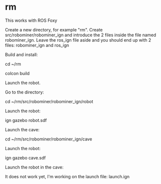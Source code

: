 # rm


This works with ROS Foxy

Create a new directory, for example "rm". Create src/robominer/robominer_ign and introduce the 2 files inside the file named robominer_ign. Leave the ros_ign file aside and you should end up with 2 files: robominer_ign and ros_ign

Build and install:

cd ~/rm

colcon build

Launch the robot.

Go to the directory:

cd ~/rm/src/robominer/robominer_ign/robot

Launch the robot:

ign gazebo robot.sdf

Launch the cave:

cd ~/rm/src/robominer/robominer_ign/cave

Launch the robot:

ign gazebo cave.sdf


Launch the robot in the cave:

It does not work yet, I'm working on the launch file: launch.ign
